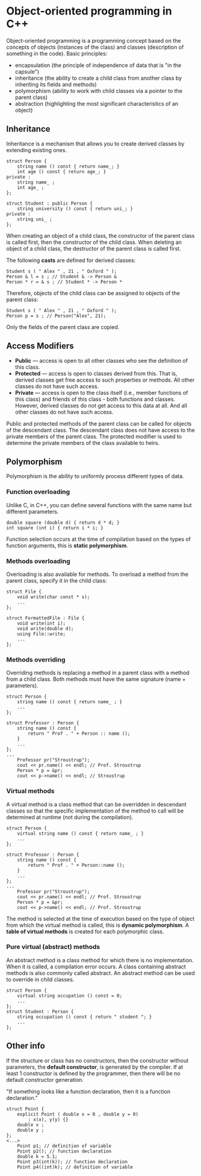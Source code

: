 # Object-oriented programming in C++

Object-oriented programming is a programming concept based on the concepts of objects (instances of the class) and classes (description of something in the code). Basic principles:
* encapsulation (the principle of independence of data that is "in the capsule")
* inheritance (the ability to create a child class from another class by inheriting its fields and methods)
* polymorphism (ability to work with child classes via a pointer to the parent class)
* abstraction (highlighting the most significant characteristics of an object)

## Inheritance

Inheritance is a mechanism that allows you to create derived classes by extending existing ones.
```
struct Person {
	string name () const { return name_; }
	int age () const { return age_; }
private :
	string name_ ;
	int age_ ;
};

struct Student : public Person {
	string university () const { return uni_; }
private :
	string uni_ ;
};
```

When creating an object of a child class, the constructor of the parent class is called first, then the constructor of the child class. When deleting an object of a child class, the destructor of the parent class is called first.

The following **casts** are defined for derived classes:
```
Student s ( " Alex " , 21 , " Oxford " );
Person & l = s ; // Student & -> Person &
Person * r = & s ; // Student * -> Person *
```
Therefore, objects of the child class can be assigned to objects of the parent class:
```
Student s ( " Alex " , 21 , " Oxford " );
Person p = s ; // Person("Alex", 21);
```
Only the fields of the parent class are copied.

## Access Modifiers

- **Public** — access is open to all other classes who see the definition of this class.
- **Protected** — access is open to classes derived from this. That is, derived classes get free access to such properties or methods. All other classes do not have such access.
- **Private** — access is open to the class itself (i.e., member functions of this class) and friends of this class - both functions and classes. However, derived classes do not get access to this data at all. And all other classes do not have such access.

Public and protected methods of the parent class can be called for objects of the descendant class. The descendant class does not have access to the private members of the parent class. The protected modifier is used to determine the private members of the class available to heirs.

## Polymorphism

Polymorphism is the ability to uniformly process different types of data.

### Function overloading

Unlike C, in C++, you can define several functions with the same name but different parameters.
```
double square (double d) { return d * d; }
int square (int i) { return i * i; }
```
Function selection occurs at the time of compilation based on the types of function arguments, this is **static polymorphism**.

### Methods overloading

Overloading is also available for methods. To overload a method from the parent class, specify it in the child class:
```
struct File {
	void write(char const * s);
	...
};

struct FormattedFile : File {
	void write(int i);
	void write(double d);
	using File::write;
	...
};
```

### Methods overriding

Overriding methods is replacing a method in a parent class with a method from a child class. Both methods must have the same signature (name + parameters).
```
struct Person {
	string name () const { return name_ ; }
	...
};

struct Professor : Person {
	string name () const {
		return " Prof . " + Person :: name ();
	}
	...
};
...
	Professor pr("Stroustrup");
	cout << pr.name() << endl; // Prof. Stroustrup
	Person * p = &pr;
	cout << p->name() << endl; // Stroustrup
```

### Virtual methods

A virtual method is a class method that can be overridden in descendant classes so that the specific implementation of the method to call will be determined at runtime (not during the compilation).
```
struct Person {
	virtual string name () const { return name_ ; }
	...
};

struct Professor : Person {
	string name () const {
		return " Prof . " + Person::name ();
	}
	...
};
...
	Professor pr("Stroustrup");
	cout << pr.name() << endl; // Prof. Stroustrup
	Person * p = &pr;
	cout << p->name() << endl; // Prof. Stroustrup
```

The method is selected at the time of execution based on the type of object from which the virtual method is called, this is **dynamic polymorphism**. A **table of virtual methods** is created for each polymorphic class.

### Pure virtual (abstract) methods

An abstract method is a class method for which there is no implementation. When it is called, a compilation error occurs. A class containing abstract methods is also commonly called abstract. An abstract method can be used to override in child classes.
```
struct Person {
	virtual string occupation () const = 0;
	...
};
struct Student : Person {
	string occupation () const { return " student "; }
	...
};
```

## Other info

If the structure or class has no constructors, then the constructor without parameters, the **default constructor**, is generated by the compiler. If at least 1 constructor is defined by the programmer, then there will be no default constructor generation.

"If something looks like a function declaration, then it is a function declaration."
```
struct Point {
	explicit Point ( double x = 0 , double y = 0)
		: x(x), y(y) {}
	double x ;
	double y ;
};
<...>
	Point p1; // definition of variable
	Point p2(); // function declaration
	double k = 5.1;
	Point p3(int(k)); // function declaration
	Point p4((int)k); // definition of variable
```

